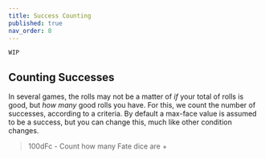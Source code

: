 ```yaml
---
title: Success Counting
published: true
nav_order: 8
---
```


`WIP`
## Counting Successes

In several games, the rolls may not be a matter of *if* your total of rolls is good, but *how many* good rolls you have.
For this, we count the number of successes, according to a criteria. By default a max-face value is assumed to be a success, but you can change this, much like other condition changes.

> 100dFc - Count how many Fate dice are +
